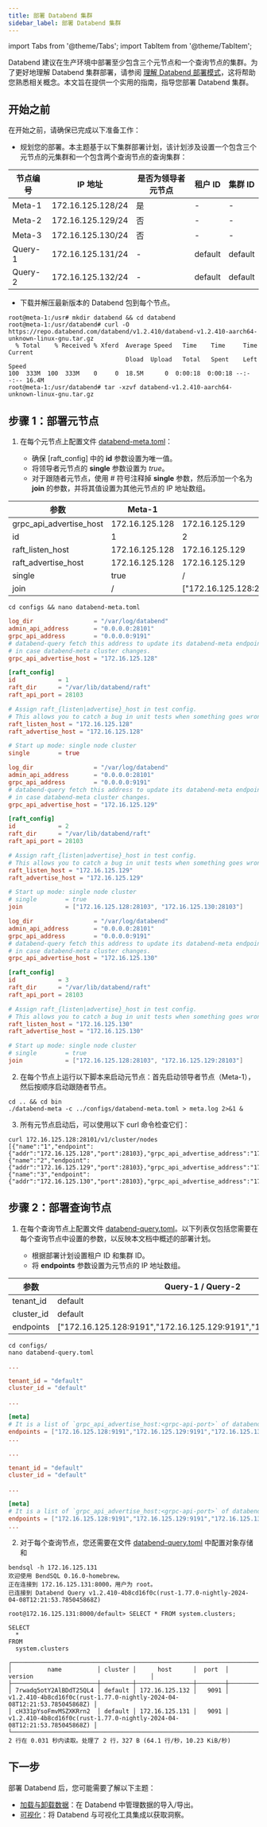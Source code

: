 ```yaml
---
title: 部署 Databend 集群
sidebar_label: 部署 Databend 集群
---
```


import Tabs from '@theme/Tabs';
import TabItem from '@theme/TabItem';

Databend 建议在生产环境中部署至少包含三个元节点和一个查询节点的集群。为了更好地理解 Databend 集群部署，请参阅 [理解 Databend 部署模式](../00-understanding-deployment-modes.md)，这将帮助您熟悉相关概念。本文旨在提供一个实用的指南，指导您部署 Databend 集群。

## 开始之前

在开始之前，请确保已完成以下准备工作：

- 规划您的部署。本主题基于以下集群部署计划，该计划涉及设置一个包含三个元节点的元集群和一个包含两个查询节点的查询集群：

| 节点编号 | IP 地址           | 是否为领导者元节点 | 租户 ID | 集群 ID |
| -------- | ----------------- | ------------------- | ------- | ------- |
| Meta-1   | 172.16.125.128/24 | 是                  | -       | -       |
| Meta-2   | 172.16.125.129/24 | 否                  | -       | -       |
| Meta-3   | 172.16.125.130/24 | 否                  | -       | -       |
| Query-1  | 172.16.125.131/24 | -                   | default | default |
| Query-2  | 172.16.125.132/24 | -                   | default | default |

- 下载并解压最新版本的 Databend 包到每个节点。

```shell title='示例：'
root@meta-1:/usr# mkdir databend && cd databend
root@meta-1:/usr/databend# curl -O https://repo.databend.com/databend/v1.2.410/databend-v1.2.410-aarch64-unknown-linux-gnu.tar.gz
  % Total    % Received % Xferd  Average Speed   Time    Time     Time  Current
                                 Dload  Upload   Total   Spent    Left  Speed
100  333M  100  333M    0     0  18.5M      0  0:00:18  0:00:18 --:--:-- 16.4M
root@meta-1:/usr/databend# tar -xzvf databend-v1.2.410-aarch64-unknown-linux-gnu.tar.gz
```

## 步骤 1：部署元节点

1. 在每个元节点上配置文件 [databend-meta.toml](https://github.com/datafuselabs/databend/blob/main/scripts/distribution/configs/databend-meta.toml)：

   - 确保 [raft_config] 中的 **id** 参数设置为唯一值。
   - 将领导者元节点的 **single** 参数设置为 _true_。
   - 对于跟随者元节点，使用 # 符号注释掉 **single** 参数，然后添加一个名为 **join** 的参数，并将其值设置为其他元节点的 IP 地址数组。

| 参数                    | Meta-1          | Meta-2                                           | Meta-3                                           |
| ----------------------- | --------------- | ------------------------------------------------ | ------------------------------------------------ |
| grpc_api_advertise_host | 172.16.125.128  | 172.16.125.129                                   | 172.16.125.130                                   |
| id                      | 1               | 2                                                | 3                                                |
| raft_listen_host        | 172.16.125.128  | 172.16.125.129                                   | 172.16.125.130                                   |
| raft_advertise_host     | 172.16.125.128  | 172.16.125.129                                   | 172.16.125.130                                   |
| single                  | true            | /                                                | /                                                |
| join                    | /               | ["172.16.125.128:28103","172.16.125.130:28103"]  | ["172.16.125.128:28103","172.16.125.129:28103"]  |

```shell
cd configs && nano databend-meta.toml
```

<Tabs>
  <TabItem value="Meta-1" label="Meta-1" default>

```toml title="databend-meta.toml"
log_dir                 = "/var/log/databend"
admin_api_address       = "0.0.0.0:28101"
grpc_api_address        = "0.0.0.0:9191"
# databend-query fetch this address to update its databend-meta endpoints list,
# in case databend-meta cluster changes.
grpc_api_advertise_host = "172.16.125.128"

[raft_config]
id            = 1
raft_dir      = "/var/lib/databend/raft"
raft_api_port = 28103

# Assign raft_{listen|advertise}_host in test config.
# This allows you to catch a bug in unit tests when something goes wrong in raft meta nodes communication.
raft_listen_host = "172.16.125.128"
raft_advertise_host = "172.16.125.128"

# Start up mode: single node cluster
single        = true
```

  </TabItem>
  <TabItem value="Meta-2" label="Meta-2">

```toml title="databend-meta.toml"
log_dir                 = "/var/log/databend"
admin_api_address       = "0.0.0.0:28101"
grpc_api_address        = "0.0.0.0:9191"
# databend-query fetch this address to update its databend-meta endpoints list,
# in case databend-meta cluster changes.
grpc_api_advertise_host = "172.16.125.129"

[raft_config]
id            = 2
raft_dir      = "/var/lib/databend/raft"
raft_api_port = 28103

# Assign raft_{listen|advertise}_host in test config.
# This allows you to catch a bug in unit tests when something goes wrong in raft meta nodes communication.
raft_listen_host = "172.16.125.129"
raft_advertise_host = "172.16.125.129"

# Start up mode: single node cluster
# single        = true
join            = ["172.16.125.128:28103", "172.16.125.130:28103"]
```

  </TabItem>
  <TabItem value="Meta-3" label="Meta-3">

```toml title="databend-meta.toml"
log_dir                 = "/var/log/databend"
admin_api_address       = "0.0.0.0:28101"
grpc_api_address        = "0.0.0.0:9191"
# databend-query fetch this address to update its databend-meta endpoints list,
# in case databend-meta cluster changes.
grpc_api_advertise_host = "172.16.125.130"

[raft_config]
id            = 3
raft_dir      = "/var/lib/databend/raft"
raft_api_port = 28103

# Assign raft_{listen|advertise}_host in test config.
# This allows you to catch a bug in unit tests when something goes wrong in raft meta nodes communication.
raft_listen_host = "172.16.125.130"
raft_advertise_host = "172.16.125.130"

# Start up mode: single node cluster
# single        = true
join            = ["172.16.125.128:28103", "172.16.125.129:28103"]
```

  </TabItem>
</Tabs>

2. 在每个节点上运行以下脚本来启动元节点：首先启动领导者节点（Meta-1），然后按顺序启动跟随者节点。

```shell
cd .. && cd bin
./databend-meta -c ../configs/databend-meta.toml > meta.log 2>&1 &
```

3. 所有元节点启动后，可以使用以下 curl 命令检查它们：

```shell
curl 172.16.125.128:28101/v1/cluster/nodes
[{"name":"1","endpoint":{"addr":"172.16.125.128","port":28103},"grpc_api_advertise_address":"172.16.125.128:9191"},{"name":"2","endpoint":{"addr":"172.16.125.129","port":28103},"grpc_api_advertise_address":"172.16.125.129:9191"},{"name":"3","endpoint":{"addr":"172.16.125.130","port":28103},"grpc_api_advertise_address":"172.16.125.130:9191"}]
```

## 步骤 2：部署查询节点

1. 在每个查询节点上配置文件 [databend-query.toml](https://github.com/datafuselabs/databend/blob/main/scripts/distribution/configs/databend-query.toml)。以下列表仅包括您需要在每个查询节点中设置的参数，以反映本文档中概述的部署计划。

   - 根据部署计划设置租户 ID 和集群 ID。
   - 将 **endpoints** 参数设置为元节点的 IP 地址数组。

| 参数       | Query-1 / Query-2                                                    |
| ---------- | -------------------------------------------------------------------- |
| tenant_id  | default                                                              |
| cluster_id | default                                                              |
| endpoints  | ["172.16.125.128:9191","172.16.125.129:9191","172.16.125.130:9191"] |

```shell
cd configs/
nano databend-query.toml
```

<Tabs>
  <TabItem value="Query-1" label="Query-1" default>

```toml title="databend-query.toml"
...

tenant_id = "default"
cluster_id = "default"

...

[meta]
# It is a list of `grpc_api_advertise_host:<grpc-api-port>` of databend-meta config
endpoints = ["172.16.125.128:9191","172.16.125.129:9191","172.16.125.130:9191"]
...
```

  </TabItem>
    <TabItem value="Query-2" label="Query-2">

```toml title="databend-query.toml"
...

tenant_id = "default"
cluster_id = "default"

...

[meta]
# It is a list of `grpc_api_advertise_host:<grpc-api-port>` of databend-meta config
endpoints = ["172.16.125.128:9191","172.16.125.129:9191","172.16.125.130:9191"]
...
```

  </TabItem>
</Tabs>

2. 对于每个查询节点，您还需要在文件 [databend-query.toml](https://github.com/datafuselabs/databend/blob/main/scripts/distribution/configs/databend-query.toml) 中配置对象存储和

```shell
bendsql -h 172.16.125.131
欢迎使用 BendSQL 0.16.0-homebrew。
正在连接到 172.16.125.131:8000，用户为 root。
已连接到 Databend Query v1.2.410-4b8cd16f0c(rust-1.77.0-nightly-2024-04-08T12:21:53.785045868Z)

root@172.16.125.131:8000/default> SELECT * FROM system.clusters;

SELECT
  *
FROM
  system.clusters

┌──────────────────────────────────────────────────────────────────────────────────────────────────────────────────────────────────────┐
│          name          │ cluster │      host      │  port  │                                 version                                 │
├────────────────────────┼─────────┼────────────────┼────────┼─────────────────────────────────────────────────────────────────────────┤
│ 7rwadq5otY2AlBDdT25QL4 │ default │ 172.16.125.132 │   9091 │ v1.2.410-4b8cd16f0c(rust-1.77.0-nightly-2024-04-08T12:21:53.785045868Z) │
│ cH331pYsoFmvMSZXKRrn2  │ default │ 172.16.125.131 │   9091 │ v1.2.410-4b8cd16f0c(rust-1.77.0-nightly-2024-04-08T12:21:53.785045868Z) │
└──────────────────────────────────────────────────────────────────────────────────────────────────────────────────────────────────────┘
2 行在 0.031 秒内读取。处理了 2 行，327 B (64.1 行/秒，10.23 KiB/秒)
```

## 下一步

部署 Databend 后，您可能需要了解以下主题：

- [加载与卸载数据](/guides/load-data)：在 Databend 中管理数据的导入/导出。
- [可视化](/guides/visualize)：将 Databend 与可视化工具集成以获取洞察。